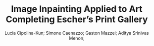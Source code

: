 ---
paperId: 19
author: Lucia Cipolina-Kun; Simone Caenazzo; Gaston Mazzei; Aditya Srinivas Menon;
title: Image Inpainting Applied to Art Completing Escher’s Print Gallery
pdf: paper_19.pdf
poster: poster_19.png
pitch: 
type: Oral
topic: computer vision
category: Extended Abstract
link: --
conference: icml
year: 2021
tags: icml-2021
---